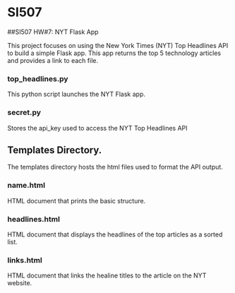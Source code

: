 # SI507
##SI507 HW#7: NYT Flask App

This project focuses on using the New York Times (NYT) Top Headlines API to build a simple Flask app. This app returns the top 5 technology articles and provides a link to each file. 

### top_headlines.py 
This python script launches the NYT Flask app.  

### secret.py 
Stores the api_key used to access the NYT Top Headlines API

## Templates Directory. 
The templates directory hosts the html files used to format the API output.  

### name.html 
HTML document that prints the basic structure.

### headlines.html
HTML document that displays the headlines of the top articles as a sorted list.  

### links.html 
HTML document that links the healine titles to the article on the NYT website.
